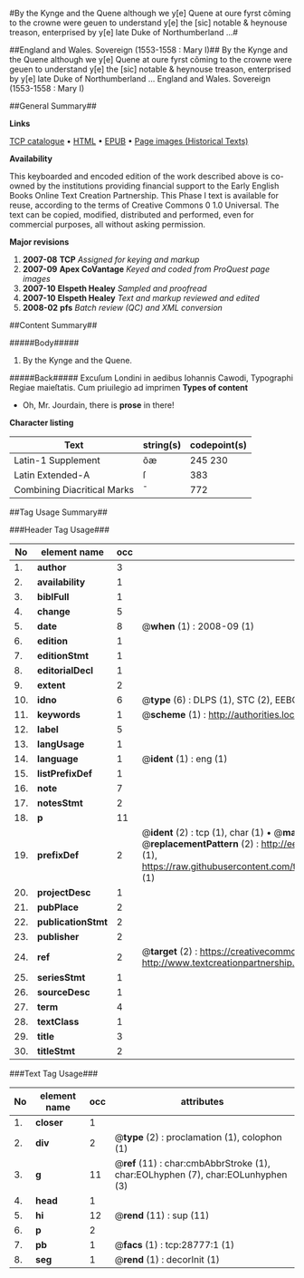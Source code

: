 #By the Kynge and the Quene although we y[e] Quene at oure fyrst cõming to the crowne were geuen to understand y[e] the [sic] notable & heynouse treason, enterprised by y[e] late Duke of Northumberland ...#

##England and Wales. Sovereign (1553-1558 : Mary I)##
By the Kynge and the Quene although we y[e] Quene at oure fyrst cõming to the crowne were geuen to understand y[e] the [sic] notable & heynouse treason, enterprised by y[e] late Duke of Northumberland ...
England and Wales. Sovereign (1553-1558 : Mary I)

##General Summary##

**Links**

[TCP catalogue](http://www.ota.ox.ac.uk/tcp/)  • 
[HTML](http://tei.it.ox.ac.uk/tcp/Texts-HTML/free/A21/A21568.html)  • 
[EPUB](http://tei.it.ox.ac.uk/tcp/Texts-EPUB/free/A21/A21568.epub) • 
[Page images (Historical Texts)](https://data.historicaltexts.jisc.ac.uk/view?pubId=eebo-33150840e&pageId=eebo-33150840e-28777-1)

**Availability**

This keyboarded and encoded edition of the
	       work described above is co-owned by the institutions
	       providing financial support to the Early English Books
	       Online Text Creation Partnership. This Phase I text is
	       available for reuse, according to the terms of Creative
	       Commons 0 1.0 Universal. The text can be copied,
	       modified, distributed and performed, even for
	       commercial purposes, all without asking permission.

**Major revisions**

1. __2007-08__ __TCP__ *Assigned for keying and markup*
1. __2007-09__ __Apex CoVantage__ *Keyed and coded from ProQuest page images*
1. __2007-10__ __Elspeth Healey__ *Sampled and proofread*
1. __2007-10__ __Elspeth Healey__ *Text and markup reviewed and edited*
1. __2008-02__ __pfs__ *Batch review (QC) and XML conversion*

##Content Summary##

#####Body#####

1. By the Kynge and the Quene.

#####Back#####
Excuſum Londini in aedibus Iohannis Cawodi, Typographi Regiae maieſtatis. Cum priuilegio ad imprimen
**Types of content**

  * Oh, Mr. Jourdain, there is **prose** in there!

**Character listing**


|Text|string(s)|codepoint(s)|
|---|---|---|
|Latin-1 Supplement|õæ|245 230|
|Latin Extended-A|ſ|383|
|Combining             Diacritical Marks|̄|772|

##Tag Usage Summary##

###Header Tag Usage###

|No|element name|occ|attributes|
|---|---|---|---|
|1.|__author__|3||
|2.|__availability__|1||
|3.|__biblFull__|1||
|4.|__change__|5||
|5.|__date__|8| @__when__ (1) : 2008-09 (1)|
|6.|__edition__|1||
|7.|__editionStmt__|1||
|8.|__editorialDecl__|1||
|9.|__extent__|2||
|10.|__idno__|6| @__type__ (6) : DLPS (1), STC (2), EEBO-CITATION (1), OCLC (1), VID (1)|
|11.|__keywords__|1| @__scheme__ (1) : http://authorities.loc.gov/ (1)|
|12.|__label__|5||
|13.|__langUsage__|1||
|14.|__language__|1| @__ident__ (1) : eng (1)|
|15.|__listPrefixDef__|1||
|16.|__note__|7||
|17.|__notesStmt__|2||
|18.|__p__|11||
|19.|__prefixDef__|2| @__ident__ (2) : tcp (1), char (1)  •  @__matchPattern__ (2) : ([0-9\-]+):([0-9IVX]+) (1), (.+) (1)  •  @__replacementPattern__ (2) : http://eebo.chadwyck.com/downloadtiff?vid=$1&page=$2 (1), https://raw.githubusercontent.com/textcreationpartnership/Texts/master/tcpchars.xml#$1 (1)|
|20.|__projectDesc__|1||
|21.|__pubPlace__|2||
|22.|__publicationStmt__|2||
|23.|__publisher__|2||
|24.|__ref__|2| @__target__ (2) : https://creativecommons.org/publicdomain/zero/1.0/ (1), http://www.textcreationpartnership.org/docs/. (1)|
|25.|__seriesStmt__|1||
|26.|__sourceDesc__|1||
|27.|__term__|4||
|28.|__textClass__|1||
|29.|__title__|3||
|30.|__titleStmt__|2||


###Text Tag Usage###

|No|element name|occ|attributes|
|---|---|---|---|
|1.|__closer__|1||
|2.|__div__|2| @__type__ (2) : proclamation (1), colophon (1)|
|3.|__g__|11| @__ref__ (11) : char:cmbAbbrStroke (1), char:EOLhyphen (7), char:EOLunhyphen (3)|
|4.|__head__|1||
|5.|__hi__|12| @__rend__ (11) : sup (11)|
|6.|__p__|2||
|7.|__pb__|1| @__facs__ (1) : tcp:28777:1 (1)|
|8.|__seg__|1| @__rend__ (1) : decorInit (1)|
